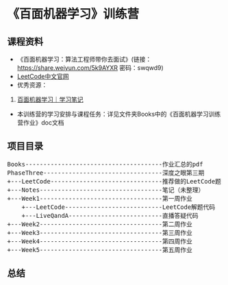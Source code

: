 # 《百面机器学习》训练营

## 课程资料
- 《百面机器学习：算法工程师带你去面试》(链接： https://share.weiyun.com/5k9AYXR 密码：swqwd9)
- [LeetCode中文官网](https://leetcode-cn.com)
- 优秀资源：  
1. [百面机器学习｜学习笔记](https://www.jianshu.com/c/90223df0f45c)  
- 本训练营的学习安排与课程任务：详见文件夹Books中的《百面机器学习训练营作业》doc文档

## 项目目录
<pre>
Books--------------------------------------作业汇总的pdf
PhaseThree---------------------------------深度之眼第三期
+---LeetCode-------------------------------推荐做的LeetCode题
+---Notes----------------------------------笔记（未整理）
+---Week1----------------------------------第一周作业
    +---LeetCode---------------------------LeetCode解题代码
    +---LiveQandA--------------------------直播答疑代码
+---Week2----------------------------------第二周作业
+---Week3----------------------------------第三周作业
+---Week4----------------------------------第四周作业
+---Week5----------------------------------第五周作业
</pre>

## 总结